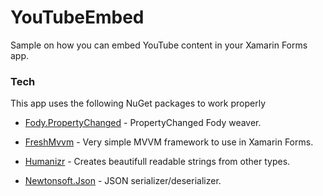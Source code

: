 # YouTubeEmbed
Sample on how you can embed YouTube content in your Xamarin Forms app.

### Tech
This app uses the following NuGet packages to work properly

* [Fody.PropertyChanged] - PropertyChanged Fody weaver.
* [FreshMvvm] - Very simple MVVM framework to use in Xamarin Forms.
* [Humanizr] - Creates beautifull readable strings from other types.
* [Newtonsoft.Json] - JSON serializer/deserializer.

   [Fody.PropertyChanged]: <https://github.com/Fody/PropertyChanged>
   [FreshMvvm]: <https://github.com/rid00z/FreshMvvm>
   [Newtonsoft.Json]: <http://www.newtonsoft.com/json>
   [Humanizr]: <https://github.com/Humanizr/Humanizer>